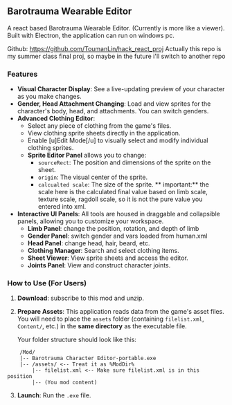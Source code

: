 ## Barotrauma Wearable Editor

A react based Barotrauma Wearable Editor. (Currently is more like a viewer). Built with Electron, the application can run on windows pc.

Github: https://github.com/ToumanLin/hack_react_proj
Actually this repo is my summer class final proj, so maybe in the future i'll switch to another repo

### Features

- **Visual Character Display**: See a live-updating preview of your character as you make changes.
- **Gender, Head Attachment Changing**: Load and view sprites for the character's body, head, and attachments. You can switch genders.
- **Advanced Clothing Editor**:
  - Select any piece of clothing from the game's files.
  - View clothing sprite sheets directly in the application.
  - Enable [u]Edit Mode[/u] to visually select and modify individual clothing sprites.
  - **Sprite Editor Panel** allows you to change:
    - `sourceRect`: The position and dimensions of the sprite on the sheet.
    - `origin`: The visual center of the sprite.
    - `calcualted scale`: The size of the sprite. ** important:** the scale here is the calculated final value based on limb scale, texture scale, ragdoll scale, so it is not the pure value you entered into xml.
- **Interactive UI Panels**: All tools are housed in draggable and collapsible panels, allowing you to customize your workspace.
  - **Limb Panel**: change the position, rotation, and depth of limb
  - **Gender Panel**: switch gender and vars loaded from human.xml
  - **Head Panel**: change head, hair, beard, etc.
  - **Clothing Manager**: Search and select clothing items.
  - **Sheet Viewer**: View sprite sheets and access the editor.
  - **Joints Panel**: View and construct character joints.

### How to Use (For Users)

1.  **Download**: subscribe to this mod and unzip.
2.  **Prepare Assets**: This application reads data from the game's asset files. You will need to place the `assets` folder (containing `filelist.xml`, `Content/`, etc.) in the **same directory** as the executable file.

    Your folder structure should look like this:

```
    /Mod/
    |-- Barotrauma Character Editor-portable.exe
    |-- /assets/ <-- Treat it as %ModDir%
        |-- filelist.xml <-- Make sure filelist.xml is in this position
        |-- (You mod content)
```

3.  **Launch**: Run the `.exe` file.